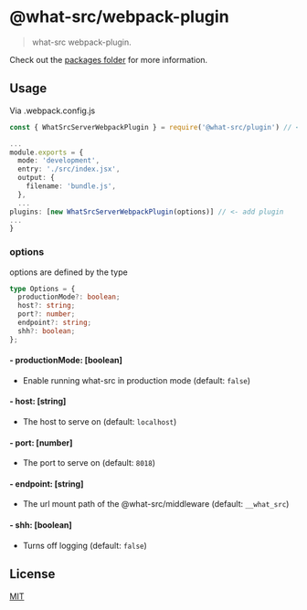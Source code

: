 
# @what-src/webpack-plugin

> what-src webpack-plugin.

Check out the [packages folder](https://github.com/duroktar/what-src/tree/master/packages) for more information.

## Usage

Via .webpack.config.js

```ts
const { WhatSrcServerWebpackPlugin } = require('@what-src/plugin') // <- import plugin

...
module.exports = {
  mode: 'development',
  entry: './src/index.jsx',
  output: {
    filename: 'bundle.js',
  },
  ...
plugins: [new WhatSrcServerWebpackPlugin(options)] // <- add plugin
...
}
```

### options

options are defined by the type

```ts
type Options = {
  productionMode?: boolean;
  host?: string;
  port?: number;
  endpoint?: string;
  shh?: boolean;
};
```

#### - productionMode: [boolean]
  - Enable running what-src in production mode (default: `false`)
#### - host: [string]
  - The host to serve on (default: `localhost`)
#### - port: [number]
  - The port to serve on (default: `8018`)
#### - endpoint: [string]
  - The url mount path of the @what-src/middleware (default: `__what_src`)
#### - shh: [boolean]
  - Turns off logging (default: `false`)

## License

[MIT](https://opensource.org/licenses/MIT)
